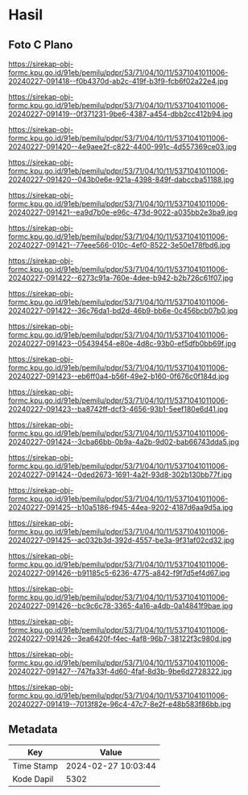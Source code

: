 # Hasil

## Foto C Plano

https://sirekap-obj-formc.kpu.go.id/91eb/pemilu/pdpr/53/71/04/10/11/5371041011006-20240227-091418--f0b4370d-ab2c-419f-b3f9-fcb6f02a22e4.jpg

https://sirekap-obj-formc.kpu.go.id/91eb/pemilu/pdpr/53/71/04/10/11/5371041011006-20240227-091419--0f371231-9be6-4387-a454-dbb2cc412b94.jpg

https://sirekap-obj-formc.kpu.go.id/91eb/pemilu/pdpr/53/71/04/10/11/5371041011006-20240227-091420--4e9aee2f-c822-4400-991c-4d557369ce03.jpg

https://sirekap-obj-formc.kpu.go.id/91eb/pemilu/pdpr/53/71/04/10/11/5371041011006-20240227-091420--043b0e6e-921a-4398-849f-dabccba51188.jpg

https://sirekap-obj-formc.kpu.go.id/91eb/pemilu/pdpr/53/71/04/10/11/5371041011006-20240227-091421--ea9d7b0e-e96c-473d-9022-a035bb2e3ba9.jpg

https://sirekap-obj-formc.kpu.go.id/91eb/pemilu/pdpr/53/71/04/10/11/5371041011006-20240227-091421--77eee566-010c-4ef0-8522-3e50e178fbd6.jpg

https://sirekap-obj-formc.kpu.go.id/91eb/pemilu/pdpr/53/71/04/10/11/5371041011006-20240227-091422--6273c91a-760e-4dee-b942-b2b726c61f07.jpg

https://sirekap-obj-formc.kpu.go.id/91eb/pemilu/pdpr/53/71/04/10/11/5371041011006-20240227-091422--36c76da1-bd2d-46b9-bb6e-0c456bcb07b0.jpg

https://sirekap-obj-formc.kpu.go.id/91eb/pemilu/pdpr/53/71/04/10/11/5371041011006-20240227-091423--05439454-e80e-4d8c-93b0-ef5dfb0bb69f.jpg

https://sirekap-obj-formc.kpu.go.id/91eb/pemilu/pdpr/53/71/04/10/11/5371041011006-20240227-091423--eb6ff0a4-b56f-49e2-b160-0f676c0f184d.jpg

https://sirekap-obj-formc.kpu.go.id/91eb/pemilu/pdpr/53/71/04/10/11/5371041011006-20240227-091423--ba8742ff-dcf3-4656-93b1-5eef180e6d41.jpg

https://sirekap-obj-formc.kpu.go.id/91eb/pemilu/pdpr/53/71/04/10/11/5371041011006-20240227-091424--3cba66bb-0b9a-4a2b-9d02-bab66743dda5.jpg

https://sirekap-obj-formc.kpu.go.id/91eb/pemilu/pdpr/53/71/04/10/11/5371041011006-20240227-091424--0ded2673-1691-4a2f-93d8-302b130bb77f.jpg

https://sirekap-obj-formc.kpu.go.id/91eb/pemilu/pdpr/53/71/04/10/11/5371041011006-20240227-091425--b10a5186-f945-44ea-9202-4187d6aa9d5a.jpg

https://sirekap-obj-formc.kpu.go.id/91eb/pemilu/pdpr/53/71/04/10/11/5371041011006-20240227-091425--ac032b3d-392d-4557-be3a-9f31af02cd32.jpg

https://sirekap-obj-formc.kpu.go.id/91eb/pemilu/pdpr/53/71/04/10/11/5371041011006-20240227-091426--b91185c5-6236-4775-a842-f9f7d5ef4d67.jpg

https://sirekap-obj-formc.kpu.go.id/91eb/pemilu/pdpr/53/71/04/10/11/5371041011006-20240227-091426--bc9c6c78-3365-4a16-a4db-0a14841f9bae.jpg

https://sirekap-obj-formc.kpu.go.id/91eb/pemilu/pdpr/53/71/04/10/11/5371041011006-20240227-091426--3ea6420f-f4ec-4af8-96b7-38122f3c980d.jpg

https://sirekap-obj-formc.kpu.go.id/91eb/pemilu/pdpr/53/71/04/10/11/5371041011006-20240227-091427--747fa33f-4d60-4faf-8d3b-9be6d2728322.jpg

https://sirekap-obj-formc.kpu.go.id/91eb/pemilu/pdpr/53/71/04/10/11/5371041011006-20240227-091419--7013f82e-96c4-47c7-8e2f-e48b583f86bb.jpg


## Metadata

| Key        | Value               |
| ---------- | ------------------- |
| Time Stamp | 2024-02-27 10:03:44 |
| Kode Dapil | 5302                |



